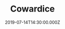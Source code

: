 ---
title: "Cowardice"
image: "https://i.vimeocdn.com/video/798625542.webp?mw=1700&mh=977&q=70"
date: "2019-07-14T14:30:00.000Z"
video:
  type: "vimeo"
  id: 348098306
speaker:
  name: "Bart Wilkins"
  permalink: "bart-wilkins"
series: "sins-we-ignore"
---
